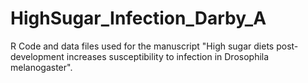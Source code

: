 # HighSugar_Infection_Darby_A
R Code and data files used for the manuscript "High sugar diets post-development increases susceptibility to infection in Drosophila melanogaster". 
